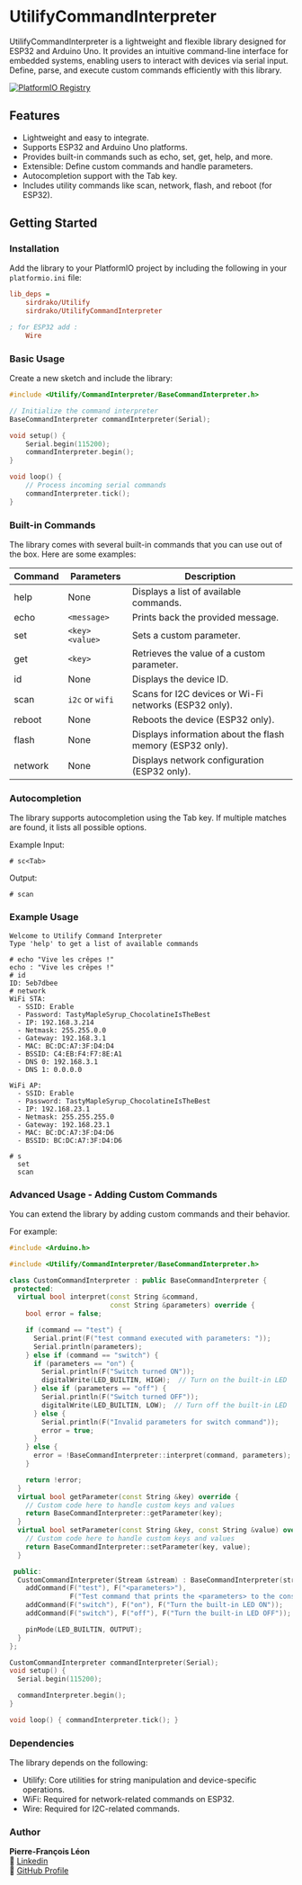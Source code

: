 # UtilifyCommandInterpreter

UtilifyCommandInterpreter is a lightweight and flexible library designed for ESP32 and Arduino Uno. It provides an intuitive command-line interface for embedded systems, enabling users to interact with devices via serial input. Define, parse, and execute custom commands efficiently with this library.

[![PlatformIO Registry](https://badges.registry.platformio.org/packages/sirdrako/library/UtilifyCommandInterpreter.svg)](https://registry.platformio.org/libraries/sirdrako/UtilifyCommandInterpreter)

## Features

- Lightweight and easy to integrate.
- Supports ESP32 and Arduino Uno platforms.
- Provides built-in commands such as echo, set, get, help, and more.
- Extensible: Define custom commands and handle parameters.
- Autocompletion support with the Tab key.
- Includes utility commands like scan, network, flash, and reboot (for ESP32).

## Getting Started

### Installation

Add the library to your PlatformIO project by including the following in your `platformio.ini` file:

```ini
lib_deps =
    sirdrako/Utilify
    sirdrako/UtilifyCommandInterpreter

; for ESP32 add :
    Wire
```

### Basic Usage

Create a new sketch and include the library:

```cpp
#include <Utilify/CommandInterpreter/BaseCommandInterpreter.h>

// Initialize the command interpreter
BaseCommandInterpreter commandInterpreter(Serial);

void setup() {
    Serial.begin(115200);
    commandInterpreter.begin();
}

void loop() {
    // Process incoming serial commands
    commandInterpreter.tick();
}
```

### Built-in Commands

The library comes with several built-in commands that you can use out of the box. Here are some examples:

| Command | Parameters | Description |
|---------|------------|-------------|
| help    | None       | Displays a list of available commands. |
| echo    | `<message>`| Prints back the provided message. |
| set     | `<key> <value>` | Sets a custom parameter. |
| get     | `<key>`    | Retrieves the value of a custom parameter. |
| id      | None       | Displays the device ID. |
| scan    | `i2c` or `wifi` | Scans for I2C devices or Wi-Fi networks (ESP32 only). |
| reboot  | None       | Reboots the device (ESP32 only). |
| flash   | None       | Displays information about the flash memory (ESP32 only). |
| network | None       | Displays network configuration (ESP32 only). |

### Autocompletion

The library supports autocompletion using the Tab key. If multiple matches are found, it lists all possible options.

Example Input:

```
# sc<Tab>
```

Output:
```
# scan
```

### Example Usage

```
Welcome to Utilify Command Interpreter
Type 'help' to get a list of available commands

# echo "Vive les crêpes !"
echo : "Vive les crêpes !"
# id 
ID: 5eb7dbee
# network
WiFi STA:
  - SSID: Erable
  - Password: TastyMapleSyrup_ChocolatineIsTheBest
  - IP: 192.168.3.214
  - Netmask: 255.255.0.0
  - Gateway: 192.168.3.1
  - MAC: BC:DC:A7:3F:D4:D4
  - BSSID: C4:EB:F4:F7:8E:A1
  - DNS 0: 192.168.3.1
  - DNS 1: 0.0.0.0

WiFi AP:
  - SSID: Erable
  - Password: TastyMapleSyrup_ChocolatineIsTheBest
  - IP: 192.168.23.1
  - Netmask: 255.255.255.0
  - Gateway: 192.168.23.1
  - MAC: BC:DC:A7:3F:D4:D6
  - BSSID: BC:DC:A7:3F:D4:D6

# s
  set
  scan
```

### Advanced Usage - Adding Custom Commands

You can extend the library by adding custom commands and their behavior. 

For example:

```cpp
#include <Arduino.h>

#include <Utilify/CommandInterpreter/BaseCommandInterpreter.h>

class CustomCommandInterpreter : public BaseCommandInterpreter {
 protected:
  virtual bool interpret(const String &command,
                         const String &parameters) override {
    bool error = false;

    if (command == "test") {
      Serial.print(F("test command executed with parameters: "));
      Serial.println(parameters);
    } else if (command == "switch") {
      if (parameters == "on") {
        Serial.println(F("Switch turned ON"));
        digitalWrite(LED_BUILTIN, HIGH);  // Turn on the built-in LED
      } else if (parameters == "off") {
        Serial.println(F("Switch turned OFF"));
        digitalWrite(LED_BUILTIN, LOW);  // Turn off the built-in LED
      } else {
        Serial.println(F("Invalid parameters for switch command"));
        error = true;
      }
    } else {
      error = !BaseCommandInterpreter::interpret(command, parameters);
    }

    return !error;
  }
  virtual bool getParameter(const String &key) override {
    // Custom code here to handle custom keys and values
    return BaseCommandInterpreter::getParameter(key);
  }
  virtual bool setParameter(const String &key, const String &value) override {
    // Custom code here to handle custom keys and values
    return BaseCommandInterpreter::setParameter(key, value);
  }

 public:
  CustomCommandInterpreter(Stream &stream) : BaseCommandInterpreter(stream) {
    addCommand(F("test"), F("<parameters>"),
               F("Test command that prints the <parameters> to the console"));
    addCommand(F("switch"), F("on"), F("Turn the built-in LED ON"));
    addCommand(F("switch"), F("off"), F("Turn the built-in LED OFF"));

    pinMode(LED_BUILTIN, OUTPUT);
  }
};

CustomCommandInterpreter commandInterpreter(Serial);
void setup() {
  Serial.begin(115200);

  commandInterpreter.begin();
}

void loop() { commandInterpreter.tick(); }
```

### Dependencies

The library depends on the following:

- Utilify: Core utilities for string manipulation and device-specific operations.
- WiFi: Required for network-related commands on ESP32.
- Wire: Required for I2C-related commands.

### Author

**Pierre-François Léon**  
🔗 [Linkedin](https://www.linkedin.com/in/pierrefrancoisleon/)  
🔗 [GitHub Profile](https://github.com/PiFou86)
